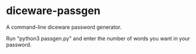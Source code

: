 diceware-passgen
================

A command-line diceware password generator.

Run "python3 passgen.py" and enter the number of words you want in your password.
